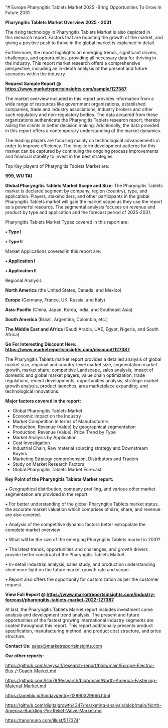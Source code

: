 "# Europe Pharyngitis Tablets Market 2025 -Bring Opportunities To Grow In Future 2031

<Strong> Pharyngitis Tablets Market Overview 2025 - 2031</strong>

The rising technology in Pharyngitis Tablets Market is also depicted in this research report. Factors that are boosting the growth of the market, and giving a positive push to thrive in the global market is explained in detail.

Furthermore, the report highlights on emerging trends, significant drivers, challenges, and opportunities, providing all necessary data for thriving in the industry. This report market research offers a comprehensive perspective, including an in-depth analysis of the present and future scenarios within the industry.

<strong>Request Sample Report @ <a href=https://www.marketreportsinsights.com/sample/127387>https://www.marketreportsinsights.com/sample/127387</a></strong>

The market overview included in this report provides information from a wide range of resources like government organizations, established companies, trade and industry associations, industry brokers and other such regulatory and non-regulatory bodies. The data acquired from these organizations authenticate the Pharyngitis Tablets research report, thereby aiding the clients in better decision making. Additionally, the data provided in this report offers a contemporary understanding of the market dynamics.

The leading players are focusing mainly on technological advancements in order to improve efficiency. The long-term development patterns for this market can be captured by continuing the ongoing process improvements and financial stability to invest in the best strategies.

Top Key players of Pharyngitis Tablets Market are:

<strong>999, WU TAI</strong>

<strong><b>Global Pharyngitis Tablets Market Scope and Size:</b></strong>
The Pharyngitis Tablets market is declared segment by company, region (country), type, and application. Players, stakeholders, and other participants in the global Pharyngitis Tablets market will gain the market scope as they use the report as a powerful resource. The segmental analysis focuses on revenue and product by type and application and the forecast period of 2025-2031.

Pharyngitis Tablets Market Types covered in this report are:

<strong>• Type I

• Type II</strong>

Market Applications covered in this report are:

<strong>• Application I

• Application II</strong> 

Regional Analysis

<strong>North America</strong> (the United States, Canada, and Mexico)

<strong>Europe</strong> (Germany, France, UK, Russia, and Italy)

<strong>Asia-Pacific</strong> (China, Japan, Korea, India, and Southeast Asia)

<strong>South America</strong> (Brazil, Argentina, Colombia, etc.)

<strong>The Middle East and Africa</strong> (Saudi Arabia, UAE, Egypt, Nigeria, and South Africa)

<strong>Go For Interesting Discount Here: <a href=https://www.marketreportsinsights.com/discount/127387>https://www.marketreportsinsights.com/discount/127387</a></strong>

The Pharyngitis Tablets market report provides a detailed analysis of global market size, regional and country-level market size, segmentation market growth, market share, competitive Landscape, sales analysis, impact of domestic and global market players, value chain optimization, trade regulations, recent developments, opportunities analysis, strategic market growth analysis, product launches, area marketplace expanding, and technological innovations.

<strong><b>Major factors covered in the report:</b></strong>
<ul>
  <li>Global Pharyngitis Tablets Market </li>
  <li>Economic Impact on the Industry</li>
  <li>Market Competition in terms of Manufacturers</li>
  <li>Production, Revenue (Value) by geographical segmentation</li>
  <li>Production, Revenue (Value), Price Trend by Type</li>
  <li>Market Analysis by Application</li>
  <li>Cost Investigation</li>
  <li>Industrial Chain, Raw material sourcing strategy and Downstream Buyers</li>
  <li>Marketing Strategy comprehension, Distributors and Traders</li>
  <li>Study on Market Research Factors</li>
  <li>Global Pharyngitis Tablets Market Forecast</li>
</ul>

<strong><b>Key Point of the Pharyngitis Tablets Market report:</b></strong>

• Geographical distribution, company profiling, and various other market segmentation are provided in the report.

• For better understanding of the global Pharyngitis Tablets market status, the accurate market valuation which comprises of size, share, and revenue are also covered.

• Analysis of the competitive dynamic factors better extrapolate the complete market overview

• What will be the size of the emerging Pharyngitis Tablets market in 2031?

• The latest trends, opportunities and challenges, and growth drivers provide better construal of the Pharyngitis Tablets Market.

• In-detail industrial analysis, sales study, and production understanding shed more light on the future market growth rate and scope.

• Report also offers the opportunity for customization as per the customer request.

<strong><b>View Full Report @ <a href=https://www.marketreportsinsights.com/industry-forecast/pharyngitis-tablets-market-2022-127387>https://www.marketreportsinsights.com/industry-forecast/pharyngitis-tablets-market-2022-127387</a></b></strong>


At last, the Pharyngitis Tablets Market report includes investment come analysis and development trend analysis. The present and future opportunities of the fastest growing international industry segments are coated throughout this report. This report additionally presents product specification, manufacturing method, and product cost structure, and price structure.

<strong>Contact Us:</strong>
sales@marketreportsinsights.com

<strong>Our other reports:</strong>

<a href=https://github.com/sayysaif/research-report/blob/main/Europe-Electric-Bus-/-Coach-Market.md>https://github.com/sayysaif/research-report/blob/main/Europe-Electric-Bus-/-Coach-Market.md</a>

<a href=https://github.com/Ishi78/Research/blob/main/North-America-Fastening-Material-Market.md>https://github.com/Ishi78/Research/blob/main/North-America-Fastening-Material-Market.md</a>

<a href=https://ameblo.jp/hindavi/entry-12890329966.html>https://ameblo.jp/hindavi/entry-12890329966.html</a>

<a href=https://github.com/digitalgrowth4347/marketing-analysis/blob/main/North-America-Buckling-Pin-Relief-Valve-Market.md>https://github.com/digitalgrowth4347/marketing-analysis/blob/main/North-America-Buckling-Pin-Relief-Valve-Market.md</a>

<a href=https://tanomuno.com/illust/517374>https://tanomuno.com/illust/517374</a>"
